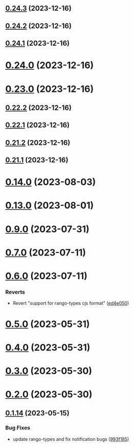 ## [0.24.3](https://github.com/yeager-eren/rango-client/compare/provider-tokenpocket@0.24.2...provider-tokenpocket@0.24.3) (2023-12-16)



## [0.24.2](https://github.com/yeager-eren/rango-client/compare/provider-tokenpocket@0.24.1...provider-tokenpocket@0.24.2) (2023-12-16)



## [0.24.1](https://github.com/yeager-eren/rango-client/compare/provider-tokenpocket@0.24.0...provider-tokenpocket@0.24.1) (2023-12-16)



# [0.24.0](https://github.com/yeager-eren/rango-client/compare/provider-tokenpocket@0.23.0...provider-tokenpocket@0.24.0) (2023-12-16)



# [0.23.0](https://github.com/yeager-eren/rango-client/compare/provider-tokenpocket@0.22.2...provider-tokenpocket@0.23.0) (2023-12-16)



## [0.22.2](https://github.com/yeager-eren/rango-client/compare/provider-tokenpocket@0.22.1...provider-tokenpocket@0.22.2) (2023-12-16)



## [0.22.1](https://github.com/yeager-eren/rango-client/compare/provider-tokenpocket@0.21.2...provider-tokenpocket@0.22.1) (2023-12-16)



## [0.21.2](https://github.com/yeager-eren/rango-client/compare/provider-tokenpocket@0.21.1-next.68...provider-tokenpocket@0.21.2) (2023-12-16)



## [0.21.1](https://github.com/yeager-eren/rango-client/compare/provider-tokenpocket@0.22.0...provider-tokenpocket@0.21.1) (2023-12-16)



# [0.14.0](https://github.com/rango-exchange/rango-client/compare/provider-tokenpocket@0.13.0...provider-tokenpocket@0.14.0) (2023-08-03)



# [0.13.0](https://github.com/rango-exchange/rango-client/compare/provider-tokenpocket@0.12.0...provider-tokenpocket@0.13.0) (2023-08-01)



# [0.9.0](https://github.com/rango-exchange/rango-client/compare/provider-tokenpocket@0.8.0...provider-tokenpocket@0.9.0) (2023-07-31)



# [0.7.0](https://github.com/rango-exchange/rango-client/compare/provider-tokenpocket@0.6.0...provider-tokenpocket@0.7.0) (2023-07-11)



# [0.6.0](https://github.com/rango-exchange/rango-client/compare/provider-tokenpocket@0.5.0...provider-tokenpocket@0.6.0) (2023-07-11)


### Reverts

* Revert "support for rango-types cjs format" ([ed4e050](https://github.com/rango-exchange/rango-client/commit/ed4e050bfc0dcde7aeffa6b0d73b02080a5721eb))



# [0.5.0](https://github.com/rango-exchange/rango-client/compare/provider-tokenpocket@0.4.0...provider-tokenpocket@0.5.0) (2023-05-31)



# [0.4.0](https://github.com/rango-exchange/rango-client/compare/provider-tokenpocket@0.3.0...provider-tokenpocket@0.4.0) (2023-05-31)



# [0.3.0](https://github.com/rango-exchange/rango-client/compare/provider-tokenpocket@0.2.0...provider-tokenpocket@0.3.0) (2023-05-30)



# [0.2.0](https://github.com/rango-exchange/rango-client/compare/provider-tokenpocket@0.1.15...provider-tokenpocket@0.2.0) (2023-05-30)



## [0.1.14](https://github.com/rango-exchange/rango-client/compare/provider-tokenpocket@0.1.13...provider-tokenpocket@0.1.14) (2023-05-15)


### Bug Fixes

* update rango-types and fix notification bugs ([993f185](https://github.com/rango-exchange/rango-client/commit/993f185e0b8c5e5e15a2c65ba2d85d1f9c8daa90))



